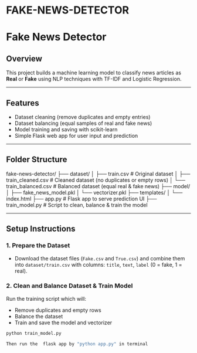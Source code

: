 # FAKE-NEWS-DETECTOR

# Fake News Detector

## Overview
This project builds a machine learning model to classify news articles as **Real** or **Fake** using NLP techniques with TF-IDF and Logistic Regression.

---

## Features
- Dataset cleaning (remove duplicates and empty entries)
- Dataset balancing (equal samples of real and fake news)
- Model training and saving with scikit-learn
- Simple Flask web app for user input and prediction

---

## Folder Structure
fake-news-detector/
├── dataset/
│ ├── train.csv # Original dataset
│ ├── train_cleaned.csv # Cleaned dataset (no duplicates or empty rows)
│ └── train_balanced.csv # Balanced dataset (equal real & fake news)
├── model/
│ ├── fake_news_model.pkl
│ └── vectorizer.pkl
├── templates/
│ └── index.html
├── app.py # Flask app to serve prediction UI
├── train_model.py # Script to clean, balance & train the model


---

## Setup Instructions

### 1. Prepare the Dataset
- Download the dataset files (`Fake.csv` and `True.csv`) and combine them into `dataset/train.csv` with columns: `title`, `text`, `label` (0 = fake, 1 = real).

### 2. Clean and Balance Dataset & Train Model
Run the training script which will:
- Remove duplicates and empty rows
- Balance the dataset
- Train and save the model and vectorizer

```bash
python train_model.py

Then run the  flask app by "python app.py" in terminal
